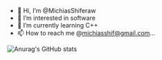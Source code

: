 - 👋 Hi, I’m @MichiasShiferaw
- 👀 I’m interested in software 
- 🌱 I’m currently learning C++
- 📫 How to reach me @michiasshif@gmail.com...
<!---
MichiasShiferaw/MichiasShiferaw is a ✨ special ✨ repository because its `README.md` (this file) appears on your GitHub profile.
You can click the Preview link to take a look at your changes.
--->



<!--

Basic Format

[![Anurag's GitHub stats](https://github-readme-stats.vercel.app/api?username=MichiasShiferaw)](https://github.com/anuraghazra/github-readme-stats)

--->

<!--

Top Languages
[![Top Langs](https://github-readme-stats.vercel.app/api/top-langs/?username=MichiasShiferaw)](https://github.com/anuraghazra/github-readme-stats)

-->
![Anurag's GitHub stats](https://github-readme-stats.vercel.app/api?username=MichiasShiferaw&show_icons=true&theme=radical)
